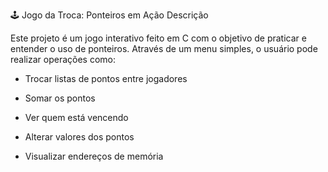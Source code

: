🕹️ Jogo da Troca: Ponteiros em Ação
Descrição

Este projeto é um jogo interativo feito em C com o objetivo de praticar e entender o uso de ponteiros. Através de um menu simples, o usuário pode realizar operações como:

- Trocar listas de pontos entre jogadores

- Somar os pontos

- Ver quem está vencendo

- Alterar valores dos pontos

- Visualizar endereços de memória
